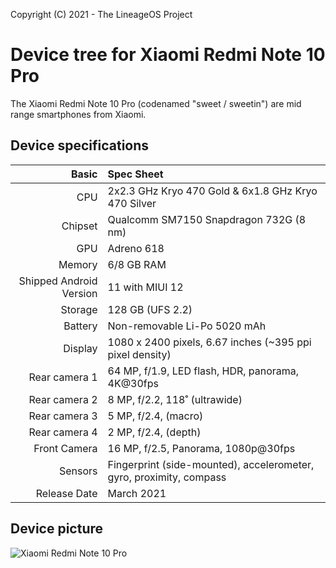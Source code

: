 Copyright (C) 2021 - The LineageOS Project

Device tree for Xiaomi Redmi Note 10 Pro
==============

The Xiaomi Redmi Note 10 Pro (codenamed "sweet / sweetin") are mid range smartphones from Xiaomi.

## Device specifications

Basic   | Spec Sheet
-------:|:-------------------------
| CPU     | 2x2.3 GHz Kryo 470 Gold & 6x1.8 GHz Kryo 470 Silver      |
| Chipset | Qualcomm SM7150 Snapdragon 732G (8 nm)                   |
| GPU     | Adreno 618                                               |
| Memory  | 6/8 GB RAM                                               |
| Shipped Android Version | 11 with MIUI 12                          |
| Storage | 128 GB (UFS 2.2)                                         |
| Battery | Non-removable Li-Po 5020 mAh                             |
| Display | 1080 x 2400 pixels, 6.67 inches (~395 ppi pixel density) |
| Rear camera 1 | 64 MP, f/1.9, LED flash, HDR, panorama, 4K@30fps  |
| Rear camera 2 | 8 MP, f/2.2, 118˚ (ultrawide)                      |
| Rear camera 3 | 5 MP, f/2.4, (macro)                               |
| Rear camera 4 | 2 MP, f/2.4, (depth)                               |
| Front Camera | 16 MP, f/2.5, Panorama, 1080p@30fps                 |
| Sensors | Fingerprint (side-mounted), accelerometer, gyro, proximity, compass |
| Release Date | March 2021                                          |

## Device picture
![Xiaomi Redmi Note 10 Pro](https://i.imgur.com/t3byGh9.png "Xiaomi Redmi Note 10 Pro")
